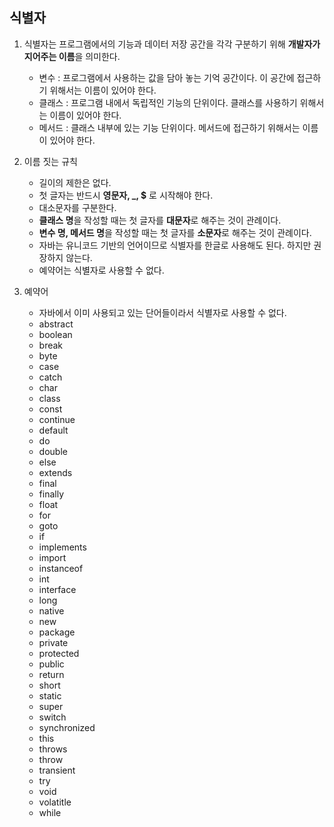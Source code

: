 ## 식별자

1. 식별자는 프로그램에서의 기능과 데이터 저장 공간을 각각 구분하기 위해 **개발자가 지어주는 이름**을 의미한다.

   - 변수 : 프로그램에서 사용하는 값을 담아 놓는 기억 공간이다. 이 공간에 접근하기 위해서는 이름이 있어야 한다.
   - 클래스 : 프로그램 내에서 독립적인 기능의 단위이다. 클래스를 사용하기 위해서는 이름이 있어야 한다.
   - 메서드 : 클래스 내부에 있는 기능 단위이다. 메서드에 접근하기 위해서는 이름이 있어야 한다.

2. 이름 짓는 규칙

   - 길이의 제한은 없다.
   - 첫 글자는 반드시 **영문자, \_, $** 로 시작해야 한다.
   - 대소문자를 구분한다.
   - **클래스 명**을 작성할 때는 첫 글자를 **대문자**로 해주는 것이 관례이다.
   - **변수 명, 메서드 명**을 작성할 때는 첫 글자를 **소문자**로 해주는 것이 관례이다.
   - 자바는 유니코드 기반의 언어이므로 식별자를 한글로 사용해도 된다. 하지만 권장하지 않는다.
   - 예약어는 식별자로 사용할 수 없다.

3. 예약어
   - 자바에서 이미 사용되고 있는 단어들이라서 식별자로 사용할 수 없다.
   - abstract
   - boolean
   - break
   - byte
   - case
   - catch
   - char
   - class
   - const
   - continue
   - default
   - do
   - double
   - else
   - extends
   - final
   - finally
   - float
   - for
   - goto
   - if
   - implements
   - import
   - instanceof
   - int
   - interface
   - long
   - native
   - new
   - package
   - private
   - protected
   - public
   - return
   - short
   - static
   - super
   - switch
   - synchronized
   - this
   - throws
   - throw
   - transient
   - try
   - void
   - volatitle
   - while
